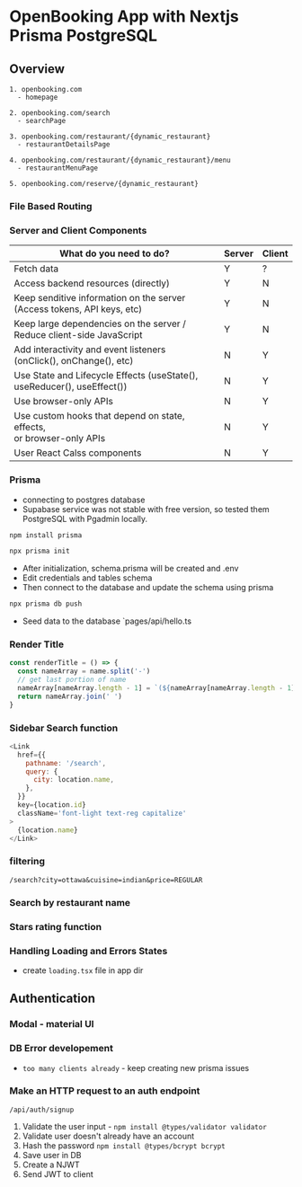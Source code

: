 # OpenBooking App with Nextjs Prisma PostgreSQL

## Overview

```text
1. openbooking.com
  - homepage

2. openbooking.com/search
  - searchPage

3. openbooking.com/restaurant/{dynamic_restaurant}
  - restaurantDetailsPage

4. openbooking.com/restaurant/{dynamic_restaurant}/menu
  - restaurantMenuPage

5. openbooking.com/reserve/{dynamic_restaurant}

```

### File Based Routing

### Server and Client Components

| What do you need to do?                                                     | Server | Client |
| --------------------------------------------------------------------------- | ------ | ------ |
| Fetch data                                                                  | Y      | ?      |
| Access backend resources (directly)                                         | Y      | N      |
| Keep senditive information on the server<br>(Access tokens, API keys, etc)  | Y      | N      |
| Keep large dependencies on the server / <br>Reduce client-side JavaScript   | Y      | N      |
| Add interactivity and event listeners <br>(onClick(), onChange(), etc)      | N      | Y      |
| Use State and Lifecycle Effects (useState(), <br>useReducer(), useEffect()) | N      | Y      |
| Use browser-only APIs                                                       | N      | Y      |
| Use custom hooks that depend on state, effects,<br>or browser-only APIs     | N      | Y      |
| User React Calss components                                                 | N      | Y      |

### Prisma

- connecting to postgres database
- Supabase service was not stable with free version, so tested them PostgreSQL with Pgadmin locally.

```bash
npm install prisma

npx prisma init
```

- After initialization, schema.prisma will be created and .env
- Edit credentials and tables schema
- Then connect to the database and update the schema using prisma

```bash
npx prisma db push
```

- Seed data to the database
  `pages/api/hello.ts

### Render Title

```javascript
const renderTitle = () => {
  const nameArray = name.split('-')
  // get last portion of name
  nameArray[nameArray.length - 1] = `(${nameArray[nameArray.length - 1]})`
  return nameArray.join(' ')
}
```

### Sidebar Search function

```javascript
<Link
  href={{
    pathname: '/search',
    query: {
      city: location.name,
    },
  }}
  key={location.id}
  className='font-light text-reg capitalize'
>
  {location.name}
</Link>
```

### filtering

`/search?city=ottawa&cuisine=indian&price=REGULAR`

### Search by restaurant name

### Stars rating function

### Handling Loading and Errors States

- create `loading.tsx` file in app dir

## Authentication

### Modal - material UI

### DB Error developement

- `too many clients already` - keep creating new prisma issues

### Make an HTTP request to an auth endpoint

`/api/auth/signup`

1. Validate the user input - `npm install @types/validator validator`
2. Validate user doesn't already have an account
3. Hash the password `npm install @types/bcrypt bcrypt`
4. Save user in DB
5. Create a NJWT
6. Send JWT to client
